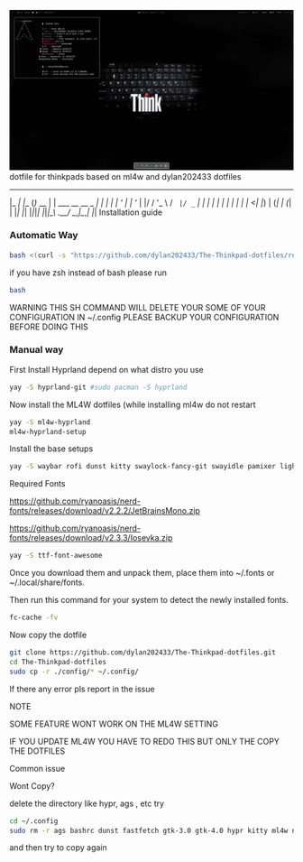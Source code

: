 ![Alt Text](hyprland.png)
dotfile for thinkpads based on ml4w and dylan202433 dotfiles
 _____ _     _       _                    _
|_   _| |__ (_)_ __ | | ___ __   __ _  __| |
  | | | '_ \| | '_ \| |/ / '_ \ / _` |/ _` |
  | | | | | | | | | |   <| |_) | (_| | (_| |
  |_| |_| |_|_|_| |_|_|\_\ .__/ \__,_|\__,_|
                         |_|
Installation guide 

### Automatic Way
```zsh
bash <(curl -s "https://github.com/dylan202433/The-Thinkpad-dotfiles/releases/download/123thinkpadhi/automatic.sh")
```
if you have zsh instead of bash please run
```zsh
bash
```
WARNING THIS SH COMMAND WILL DELETE YOUR SOME OF YOUR CONFIGURATION IN ~/.config PLEASE BACKUP YOUR CONFIGURATION BEFORE DOING THIS
### Manual way
First Install Hyprland depend on what distro you use
```zsh
yay -S hyprland-git #sudo pacman -S hyprland
```
Now install the ML4W dotfiles (while installing ml4w do not restart
```zsh
yay -S ml4w-hyprland
ml4w-hyprland-setup
```
Install the base setups
```zsh
yay -S waybar rofi dunst kitty swaylock-fancy-git swayidle pamixer light brillo cmake meson cpio pkg-config waypaper hyprpolkitagent && sudo pacman -S python python-pip waybar cliphist swww power-profiles-daemon
```
Required Fonts

https://github.com/ryanoasis/nerd-fonts/releases/download/v2.2.2/JetBrainsMono.zip

https://github.com/ryanoasis/nerd-fonts/releases/download/v2.3.3/Iosevka.zip
```zsh
yay -S ttf-font-awesome
```
Once you download them and unpack them, place them into ~/.fonts or ~/.local/share/fonts.

Then run this command for your system to detect the newly installed fonts.
```zsh
fc-cache -fv
```
Now copy the dotfile
```zsh
git clone https://github.com/dylan202433/The-Thinkpad-dotfiles.git
cd The-Thinkpad-dotfiles
sudo cp -r ./config/* ~/.config/
```
If there any error pls report in the issue

NOTE

SOME FEATURE WONT WORK ON THE ML4W SETTING

IF YOU UPDATE ML4W YOU HAVE TO REDO THIS BUT ONLY THE COPY THE DOTFILES 

Common issue

Wont Copy?

delete the directory like hypr, ags , etc 
try 
```zsh
cd ~/.config 
sudo rm -r ags bashrc dunst fastfetch gtk-3.0 gtk-4.0 hypr kitty ml4w nvim nwg-dock-hyprland ohmyposh qt6ct rofi wal waybar waypaper wlogout xsettingsd zshrc
```
and then try to copy again
